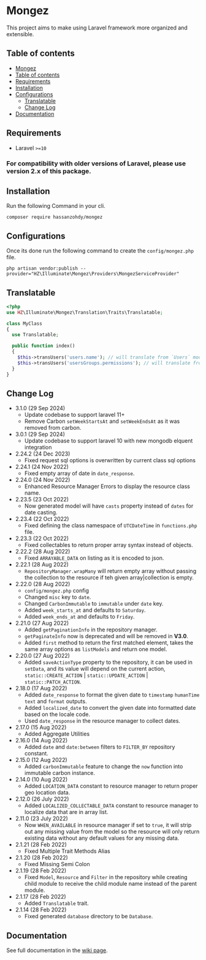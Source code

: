 ﻿# Mongez

This project aims to make using Laravel framework more organized and extensible.

## Table of contents

-   [Mongez](#mongez)
-   [Table of contents](#table-of-contents)
-   [Requirements](#requirements)
-   [Installation](#installation)
-   [Configurations](#configurations)
    -   [Translatable](#translatable)
    -   [Change Log](#change-log)
-   [Documentation](#documentation)

## Requirements

-   Laravel `>=10`

### For compatibility with older versions of Laravel, please use version 2.x of this package.

## Installation

Run the following Command in your cli.

`composer require hassanzohdy/mongez`

## Configurations

Once its done run the following command to create the `config/mongez.php` file.

`php artisan vendor:publish --provider="HZ\Illuminate\Mongez\Providers\MongezServiceProvider"`

## Translatable

```php
<?php
use HZ\Illuminate\Mongez\Translation\Traits\Translatable;

class MyClass
{
  use Translatable;

  public function index()
  {
    $this->transUsers('users.name'); // will translate from `Users` module and `users` file and the keyword is `name
    $this->transUsers('usersGroups.permissions'); // will translate from `Users` module and `usersGroups` file and the keyword is `permissions
  }
}
```

## Change Log

-   3.1.0 (29 Sep 2024)
    -   Update codebase to support laravel 11+
    -   Remove Carbon `setWeekStartsAt` and `setWeekEndsAt` as it was removed from carbon.
-   3.0.1 (29 Sep 2024)
    -   Update codebase to support laravel 10 with new mongodb elquent integration
-   2.24.2 (24 Dec 2023)
    -   Fixed request sql options is overwritten by current class sql options
-   2.24.1 (24 Nov 2022)
    -   Fixed empty array of date in `date_response`.
-   2.24.0 (24 Nov 2022)
    -   Enhanced Resource Manager Errors to display the resource class name.
-   2.23.5 (23 Oct 2022)
    -   Now generated model will have `casts` property instead of `dates` for date casting.
-   2.23.4 (22 Oct 2022)
    -   Fixed defining the class namespace of `UTCDateTime` in `functions.php` file.
-   2.23.3 (22 Oct 2022)
    -   Fixed collectables to return proper array syntax instead of objects.
-   2.22.2 (28 Aug 2022)
    -   Fixed `ARRAYABLE_DATA` on listing as it is encoded to json.
-   2.22.1 (28 Aug 2022)
    -   `RepositoryManager.wrapMany` will return empty array without passing the collection to the resource if teh given array|collection is empty.
-   2.22.0 (28 Aug 2022)
    -   `config/mongez.php` config
    -   Changed `misc` key to `date`.
    -   Changed `CarbonImmutable` to `immutable` under `date` key.
    -   Added `week_starts_at` and defaults to `Saturday`.
    -   Added `week_ends_at` and defaults to `Friday`.
-   2.21.0 (27 Aug 2022)
    -   Added `getPaginationInfo` in the repository manager.
    -   `getPaginateInfo` now is deprecated and will be removed in **V3.0**.
    -   Added `first` method to return the first matched element, takes the same array options as `listModels` and return one model.
-   2.20.0 (27 Aug 2022)
    -   Added `saveActionType` property to the repository, it can be used in `setData`, and its value will depend on the current action, `static::CREATE_ACTION` | `static::UPDATE_ACTION` | `static::PATCH_ACTION`.
-   2.18.0 (17 Aug 2022)
    -   Added `date_response` to format the given date to `timestamp` `humanTime` `text` and `format` outputs.
    -   Added `localized_date` to convert the given date into formatted date based on the locale code.
    -   Used `date_response` in the resource manager to collect dates.
-   2.17.0 (15 Aug 2022)
    -   Added Aggregate Utilities
-   2.16.0 (14 Aug 2022)
    -   Added `date` and `date:between` filters to `FILTER_BY` repository constant.
-   2.15.0 (12 Aug 2022)
    -   Added `carbonImmutable` feature to change the `now` function into immutable carbon instance.
-   2.14.0 (10 Aug 2022)
    -   Added `LOCATION_DATA` constant to resource manager to return proper geo location data.
-   2.12.0 (26 July 2022)
    -   Added `LOCALIZED_COLLECTABLE_DATA` constant to resource manager to localize data that are in array list.
-   2.11.0 (23 July 2022)
    -   Now `WHEN_AVAILABLE` in resource manager if set to `true`, it will strip out any missing value from the model so the resource will only return existing data without any default values for any missing data.
-   2.1.21 (28 Feb 2022)
    -   Fixed Multiple Trait Methods Alias
-   2.1.20 (28 Feb 2022)
    -   Fixed Missing Semi Colon
-   2.1.19 (28 Feb 2022)
    -   Fixed `Model`, `Resource` and `Filter` in the repository while creating child module to receive the child module name instead of the parent module.
-   2.1.17 (28 Feb 2022)
    -   Added `Translatable` trait.
-   2.1.14 (28 Feb 2022)
    -   Fixed generated `database` directory to be `Database`.

## Documentation

See full documentation in the [wiki page](https://github.com/hassanzohdy/mongez/wiki).
